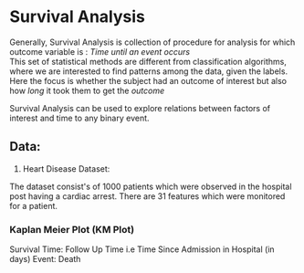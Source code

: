 # Survival Analysis

Generally, Survival Analysis is collection of procedure for analysis for which outcome variable is : *Time until an event  occurs*  \
This set of statistical methods are different from classification algorithms, where we are interested to find patterns among the data, given the labels. \
Here the focus is whether the subject had an outcome of interest but also how *long* it took them to get the *outcome* 

Survival Analysis can be used to explore relations between factors of interest and time to any binary event.

## Data:

1. Heart Disease Dataset:

The dataset consist's of 1000 patients which were observed in the hospital post having a cardiac arrest. 
There are 31 features which were monitored for a patient. 

### Kaplan Meier Plot (KM Plot)

Survival Time: Follow Up Time i.e Time Since Admission in Hospital (in days)
Event: Death




